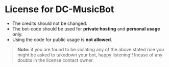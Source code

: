 # License for DC-MusicBot

- The credits should not be changed.
- The bot-code should be used for **private hosting** and **personal usage** only.
- Using the code for public usage is **not allowed**.

> **Note:** if you are found to be violating any of the above stated rule you might be asked to takedown your bot, happy listening!! Incase of any doubts in the license contact owner.
